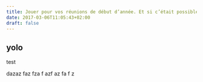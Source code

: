 ```yaml
---
title: Jouer pour vos réunions de début d’année. Et si c’était possible ?
date: 2017-03-06T11:05:43+02:00
draft: false
---
```


## yolo

test

dazaz
faz
fza
f
azf
az
fa
f
z